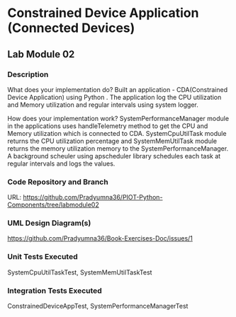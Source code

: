 # Constrained Device Application (Connected Devices)

## Lab Module 02

### Description

What does your implementation do? 
Built an application - CDA(Constrained Device Application) using Python . The application log the CPU utilization and Memory utilization and regular intervals using system logger.

How does your implementation work?
SystemPerformanceManager module in the applications uses handleTelemetry method to get the CPU and Memory utilization which is connected to CDA.
SystemCpuUtilTask module returns the CPU utilization percentage and SystemMemUtilTask module returns the memory utilization memory to the SystemPerformanceManager. A background scheuler using apscheduler library schedules each task at regular intervals and logs the values.

### Code Repository and Branch

URL: https://github.com/Pradyumna36/PIOT-Python-Components/tree/labmodule02

### UML Design Diagram(s)

https://github.com/Pradyumna36/Book-Exercises-Doc/issues/1

### Unit Tests Executed

SystemCpuUtilTaskTest, SystemMemUtilTaskTest 

### Integration Tests Executed

ConstrainedDeviceAppTest, SystemPerformanceManagerTest
